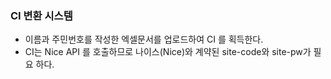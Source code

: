 ### CI 변환 시스템
* 이름과 주민번호를 작성한 엑셀문서를 업로드하여 CI 를 획득한다.
* CI는 Nice API 를 호출하므로 나이스(Nice)와 계약된 site-code와 site-pw가 필요 하다.
